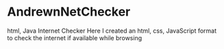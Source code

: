 # AndrewnNetChecker
html, Java Internet Checker
Here I created an html, css, JavaScript format to check the internet if available while browsing 
